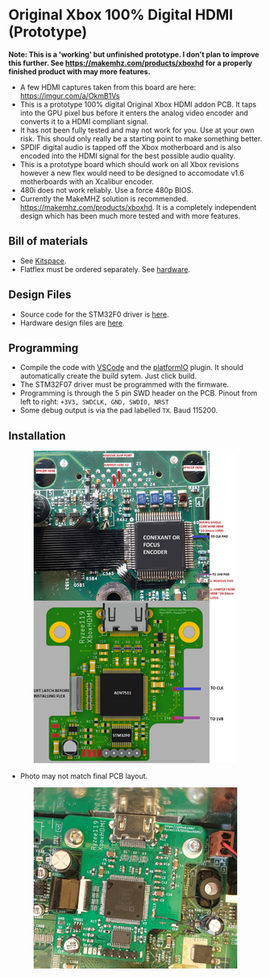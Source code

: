 # Original Xbox 100% Digital HDMI (Prototype)

**Note: This is a 'working' but unfinished prototype. I don't plan to improve this further. See https://makemhz.com/products/xboxhd for a properly finished product with may more features.**

* A few HDMI captures taken from this board are here: https://imgur.com/a/OkmB1Vs
* This is a prototype 100% digital Original Xbox HDMI addon PCB. It taps into the GPU pixel bus before it enters the analog video encoder and converts it to a HDMI compliant signal.
* It has not been fully tested and may not work for you. Use at your own risk. This should only really be a starting point to make something better.
* SPDIF digital audio is tapped off the Xbox motherboard and is also encoded into the HDMI signal for the best possible audio quality.
* This is a prototype board which should work on all Xbox revisions however a new flex would need to be designed to accomodate v1.6 motherboards with an Xcalibur encoder.
* 480i does not work reliably. Use a force 480p BIOS.
* Currently the MakeMHZ solution is recommended. https://makemhz.com/products/xboxhd. It is a completely independent design which has been much more tested and with more features.

## Bill of materials
* See [Kitspace](https://kitspace.org/boards/github.com/ryzee119/XboxHDMI-Ryzee119/).
* Flatflex must be ordered separately. See [hardware](./hardware).

## Design Files
* Source code for the STM32F0 driver is [here](./src).
* Hardware design files are [here](./hardware).

## Programming
* Compile the code with [VSCode](https://code.visualstudio.com/) and the [platformIO](https://platformio.org/install/ide?install=vscode) plugin. It should automatically create the build sytem. Just click build.
* The STM32F07 driver must be programmed with the firmware.
* Programming is through the 5 pin SWD header on the PCB. Pinout from left to right: `+3V3, SWDCLK, GND, SWDIO, NRST`
* Some debug output is via the pad labelled `TX`. Baud 115200.

## Installation

<p align="center"><img src=".images/install.jpg" alt="installation" width="80%"/></p>

* Photo may not match final PCB layout.
<p align="center"><img src=".images/proto.jpg" alt="installation" width="80%"/></p>
